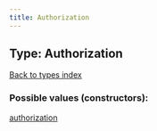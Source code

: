 ```yaml
---
title: Authorization
---
```

## Type: Authorization  
[Back to types index](index.md)



### Possible values (constructors):

[authorization](../constructors/authorization.md)  

